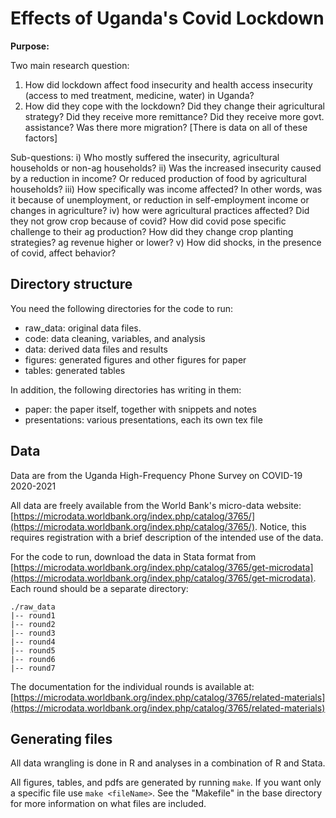 # Effects of Uganda's Covid Lockdown

**Purpose:**

Two main research question: 
1) How did lockdown affect food insecurity and health access insecurity (access to med treatment, medicine, water) in Uganda?
2) How did they cope with the lockdown? Did they change their agricultural strategy? Did they receive more remittance? Did they receive more govt. assistance? Was there more migration? [There is data on all of these factors]

Sub-questions:
i) Who mostly suffered the insecurity, agricultural households or non-ag households?
ii) Was the increased insecurity caused by a reduction in income? Or reduced production of food by agricultural households?
iii) How specifically was income affected? In other words, was it because of unemployment, or reduction in self-employment income or changes in agriculture?
iv) how were agricultural practices affected? Did they not grow crop because of covid? How did covid pose specific challenge to their ag production? How did they change crop planting strategies? ag revenue higher or lower?
v) How did shocks, in the presence of covid, affect behavior? 


## Directory structure

You need the following directories for the code to run:

- raw_data: original data files.
- code: data cleaning, variables, and analysis
- data: derived data files and results
- figures: generated figures and other figures for paper
- tables: generated tables

In addition, the following directories has writing in them:

- paper: the paper itself, together with snippets and notes
- presentations: various presentations, each its own tex file

## Data 

Data are from the Uganda High-Frequency Phone Survey on COVID-19 2020-2021

All data are freely available from the World Bank's micro-data website:
[https://microdata.worldbank.org/index.php/catalog/3765/](https://microdata.worldbank.org/index.php/catalog/3765/).
Notice, this requires registration with a brief description of the
intended use of the data.

For the code to run, download the data in Stata format from
[https://microdata.worldbank.org/index.php/catalog/3765/get-microdata](https://microdata.worldbank.org/index.php/catalog/3765/get-microdata).
Each round should be a separate directory:

```
./raw_data
|-- round1
|-- round2
|-- round3
|-- round4
|-- round5
|-- round6
|-- round7
```

The documentation for the individual rounds is available at:
[https://microdata.worldbank.org/index.php/catalog/3765/related-materials](https://microdata.worldbank.org/index.php/catalog/3765/related-materials)



##  Generating files

All data wrangling is done in R and analyses in a combination of R
and Stata.

All figures, tables, and pdfs are generated by running `make`.
If you want only a specific file use `make <fileName>`.
See the "Makefile" in the base directory for more information 
on what files are included.


